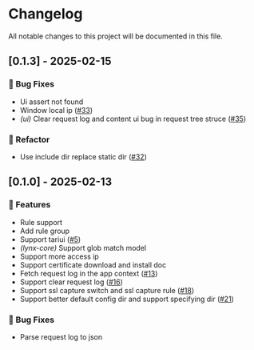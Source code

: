 # Changelog

All notable changes to this project will be documented in this file.

## [0.1.3] - 2025-02-15

### 🐛 Bug Fixes

- Ui assert not found
- Window local ip ([#33](https://github.com/suxin2017/lynx/issues/33))
- *(ui)* Clear request log and content ui bug in request tree struce  ([#35](https://github.com/suxin2017/lynx/issues/35))

### 🚜 Refactor

- Use include dir replace static dir ([#32](https://github.com/suxin2017/lynx/issues/32))

## [0.1.0] - 2025-02-13

### 🚀 Features

- Rule support
- Add rule group
- Support tariui ([#5](https://github.com/suxin2017/lynx/issues/5))
- *(lynx-core)* Support glob match model 
- Support more access ip
- Support certificate download and install doc
- Fetch request log in the app context ([#13](https://github.com/suxin2017/lynx/issues/13))
- Support clear request log ([#16](https://github.com/suxin2017/lynx/issues/16))
- Support ssl capture switch and ssl capture rule ([#18](https://github.com/suxin2017/lynx/issues/18))
- Support better default config dir and support specifying dir ([#21](https://github.com/suxin2017/lynx/issues/21))

### 🐛 Bug Fixes

- Parse request log to json

<!-- generated by git-cliff -->
